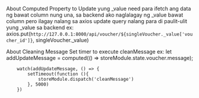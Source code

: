 About Computed Property to Update
yung _value need para ifetch ang data ng bawat column
nung una, sa backend ako naglalagay ng _value bawat column 
pero ilagay nalang sa axios update query nalang para di paulit-ulit yung _value sa backend 
ex:  axios.put(`http://127.0.0.1:8000/api/voucher/${singleVoucher._value['voucher_id']}`, singleVoucher._value)

About Cleaning Message
Set timer to execute cleanMessage
ex:   let addUpdateMessage = computed(() => storeModule.state.voucher.message);
        
        watch(addUpdateMessage, () => {
            setTimeout(function (){
                storeModule.dispatch('cleanMessage')
            }, 5000)
        })

